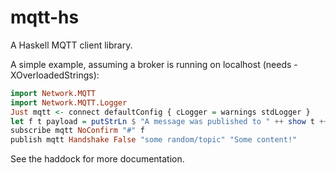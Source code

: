 mqtt-hs
=======

A Haskell MQTT client library.

A simple example, assuming a broker is running on localhost (needs -XOverloadedStrings):

```haskell
import Network.MQTT
import Network.MQTT.Logger
Just mqtt <- connect defaultConfig { cLogger = warnings stdLogger }
let f t payload = putStrLn $ "A message was published to " ++ show t ++ ": " ++ show payload
subscribe mqtt NoConfirm "#" f
publish mqtt Handshake False "some random/topic" "Some content!"
```

See the haddock for more documentation.
